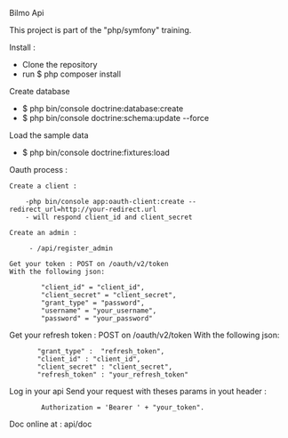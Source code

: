 Bilmo Api

This project is part of the "php/symfony" training.

Install :
  - Clone the repository
  - run $ php composer install
  
Create database
  - $ php bin/console doctrine:database:create
  - $ php bin/console doctrine:schema:update --force
  
Load the sample data
  - $ php bin/console doctrine:fixtures:load

Oauth process :

    Create a client :
  
        -php bin/console app:oauth-client:create -- redirect_url=http://your-redirect.url
        - will respond client_id and client_secret
        
    Create an admin :
        
         - /api/register_admin
    
    Get your token : POST on /oauth/v2/token
    With the following json:

            "client_id" = "client_id",
            "client_secret" = "client_secret",
            "grant_type" = "password",
            "username" = "your_username",
            "password" = "your_password"
   
   Get your refresh token : POST on /oauth/v2/token
   With the following json:
   
           "grant_type" :  "refresh_token",
           "client_id" : "client_id",
           "client_secret" : "client_secret",
           "refresh_token" : "your_refresh_token"
 
  Log in your api
  Send your request with theses params in yout header :
  
            Authorization = 'Bearer ' + "your_token".
            
  Doc online at : api/doc
    
   
    
